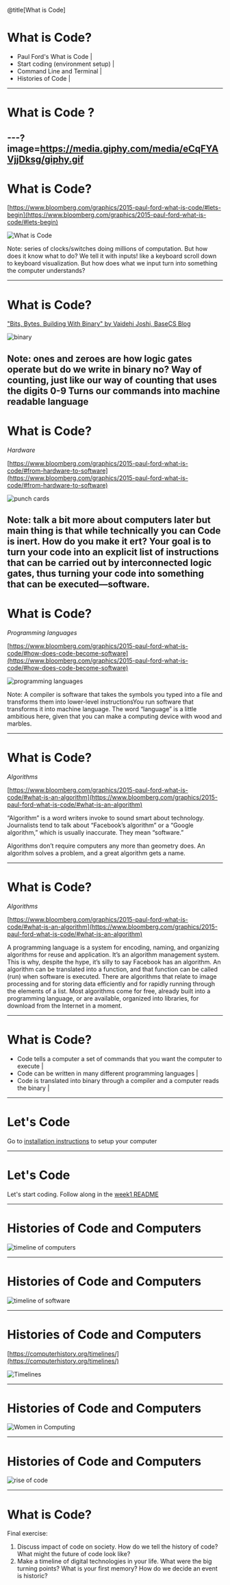 @title[What is Code]
# What is Code? 

- Paul Ford's What is Code |
- Start coding (environment setup) |
- Command Line and Terminal |
- Histories of Code |

---
# What is Code ?

---?image=https://media.giphy.com/media/eCqFYAVjjDksg/giphy.gif
---
# What is Code?

[https://www.bloomberg.com/graphics/2015-paul-ford-what-is-code/#lets-begin](https://www.bloomberg.com/graphics/2015-paul-ford-what-is-code/#lets-begin)

![What is Code](images/whatiscode1.png)

Note: series of clocks/switches doing millions of computation. But how does it know what to do? We tell it with inputs! like a keyboard scroll down to keyboard visualization. But how does what we input turn into something the computer understands?

---
# What is Code?

["Bits, Bytes, Building With Binary" by Vaidehi Joshi, BaseCS Blog](https://medium.com/basecs/bits-bytes-building-with-binary-13cb4289aafahttps://medium.com/basecs/bits-bytes-building-with-binary-13cb4289aafa)

![binary](https://miro.medium.com/max/3100/1*x6IfVQZVS2ANcBsIfco_Ww.jpeg)

Note:
ones and zeroes
are how logic gates operate
but do we write in binary no?
Way of counting, just like our way of counting that uses the digits 0-9
Turns our commands into machine readable language
---
# What is Code?

_Hardware_

[https://www.bloomberg.com/graphics/2015-paul-ford-what-is-code/#from-hardware-to-software](https://www.bloomberg.com/graphics/2015-paul-ford-what-is-code/#from-hardware-to-software)

![punch cards](https://media1.giphy.com/media/dJHn2l247obMlYn7Q8/giphy.gif)

Note:
talk a bit more about computers later
but main thing is that while technically you can 
Code is inert. How do you make it ert? Your goal is to turn your code into an explicit list of instructions that can be carried out by interconnected logic gates, thus turning your code into something that can be executed—software.
---
# What is Code?

_Programming languages_

[https://www.bloomberg.com/graphics/2015-paul-ford-what-is-code/#how-does-code-become-software](https://www.bloomberg.com/graphics/2015-paul-ford-what-is-code/#how-does-code-become-software)

![programming languages](https://hackernoon.com/hn-images/1*jd8ZKUWtY1AOMwz2CvZG8A.jpeg)

Note:
A compiler is software that takes the symbols you typed into a file and transforms them into lower-level instructionsYou run software that transforms it into machine language. The word “language” is a little ambitious here, given that you can make a computing device with wood and marbles.

---
# What is Code?

_Algorithms_

[https://www.bloomberg.com/graphics/2015-paul-ford-what-is-code/#what-is-an-algorithm](https://www.bloomberg.com/graphics/2015-paul-ford-what-is-code/#what-is-an-algorithm)

“Algorithm” is a word writers invoke to sound smart about technology. Journalists tend to talk about “Facebook’s algorithm” or a “Google algorithm,” which is usually inaccurate. They mean “software.”

Algorithms don’t require computers any more than geometry does. An algorithm solves a problem, and a great algorithm gets a name.

---
# What is Code?

_Algorithms_

[https://www.bloomberg.com/graphics/2015-paul-ford-what-is-code/#what-is-an-algorithm](https://www.bloomberg.com/graphics/2015-paul-ford-what-is-code/#what-is-an-algorithm)

A programming language is a system for encoding, naming, and organizing algorithms for reuse and application. It’s an algorithm management system. This is why, despite the hype, it’s silly to say Facebook has an algorithm. An algorithm can be translated into a function, and that function can be called (run) when software is executed. There are algorithms that relate to image processing and for storing data efficiently and for rapidly running through the elements of a list. Most algorithms come for free, already built into a programming language, or are available, organized into libraries, for download from the Internet in a moment.

---
# What is Code?

- Code tells a computer a set of commands that you want the computer to execute |
- Code can be written in many different programming languages |
- Code is translated into binary through a compiler and a computer reads the binary |

---
# Let's Code

Go to [installation instructions](installation_instructions.md) to setup your computer

---
# Let's Code

Let's start coding. Follow along in the [week1 README](README.md)

---
# Histories of Code and Computers

![timeline of computers](https://i.pinimg.com/originals/db/9d/bf/db9dbfd74e555e7cb3750daa59f37268.jpg)

---
# Histories of Code and Computers
![timeline of software](https://anddum.com/timeline/timelinepics/inteltimeline.gif)

---
# Histories of Code and Computers

[https://computerhistory.org/timelines/](https://computerhistory.org/timelines/)

![Timelines](images/timelines.png)

---
# Histories of Code and Computers

![Women in Computing](https://www.mercurynews.com/wp-content/uploads/2016/08/20140221_043137_ssjm0223womenone90.jpg?w=620)

---
# Histories of Code and Computers

![rise of code](https://thumbs.gfycat.com/JovialGleamingEquestrian-size_restricted.gif)

---
# What is Code?

Final exercise:
1. Discuss impact of code on society. How do we tell the history of code? What might the future of code look like?
2. Make a timeline of digital technologies in your life. What were the big turning points? What is your first memory? How do we decide an event is historic?
